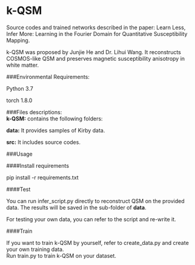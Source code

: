 # k-QSM

Source codes and trained networks described in the paper: Learn Less, Infer More: Learning in the Fourier Domain for Quantitative Susceptibility Mapping.

k-QSM was proposed by Junjie He and Dr. Lihui Wang. 
It reconstructs COSMOS-like QSM and preserves magnetic susceptibility anisotropy in white matter. 

###Environmental Requirements:

Python 3.7

torch 1.8.0


###Files descriptions:  
**k-QSM:** contains the following folders:

**data:** It provides samples of Kirby data.

**src:** It includes source codes.

###Usage

####Install requirements

pip install -r requirements.txt

####Test

You can run infer_script.py directly to reconstruct QSM on the provided data. The results will be saved in the sub-folder of **data**.    

For testing your own data, you can refer to the script and re-write it.

####Train

If you want to train k-QSM by yourself, refer to create_data.py and create your own training data.   
Run train.py to train k-QSM on your dataset.
